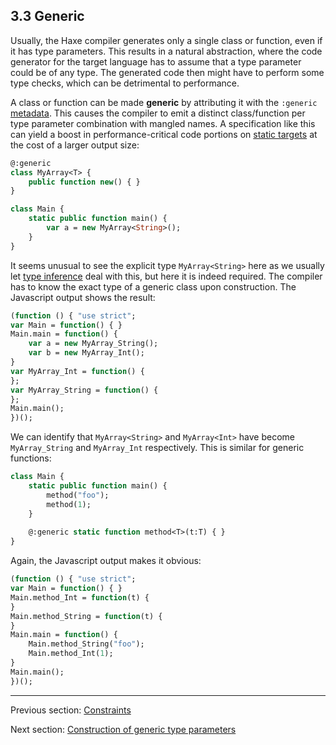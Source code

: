 ## 3.3 Generic

Usually, the Haxe compiler generates only a single class or function, even if it has type parameters. This results in a natural abstraction, where the code generator for the target language has to assume that a type parameter could be of any type. The generated code then might have to perform some type checks, which can be detrimental to performance.

A class or function can be made **generic** by attributing it with the `:generic` [metadata](7.9-Metadata.md). This causes the compiler to emit a distinct class/function per type parameter combination with mangled names. A specification like this can yield a boost in performance-critical code portions on [static targets](dictionary.md#static-target) at the cost of a larger output size:

```haxe
@:generic
class MyArray<T> {
	public function new() { }
}

class Main {
	static public function main() {
		var a = new MyArray<String>();
	}
}
```

It seems unusual to see the explicit type `MyArray<String>` here as we usually let [type inference](3.6-Type_Inference.md) deal with this, but here it is indeed required. The compiler has to know the exact type of a generic class upon construction. The Javascript output shows the result:

```haxe
(function () { "use strict";
var Main = function() { }
Main.main = function() {
	var a = new MyArray_String();
	var b = new MyArray_Int();
}
var MyArray_Int = function() {
};
var MyArray_String = function() {
};
Main.main();
})();
```

We can identify that `MyArray<String>` and `MyArray<Int>` have become `MyArray_String` and `MyArray_Int` respectively. This is similar for generic functions:

```haxe
class Main {
	static public function main() {
		method("foo");
		method(1);
	}
	
	@:generic static function method<T>(t:T) { }
}
```

Again, the Javascript output makes it obvious:

```haxe
(function () { "use strict";
var Main = function() { }
Main.method_Int = function(t) {
}
Main.method_String = function(t) {
}
Main.main = function() {
	Main.method_String("foo");
	Main.method_Int(1);
}
Main.main();
})();
```

---

Previous section: [Constraints](3.2.1-Constraints.md)

Next section: [Construction of generic type parameters](3.3.1-Construction_of_generic_type_parameters.md)